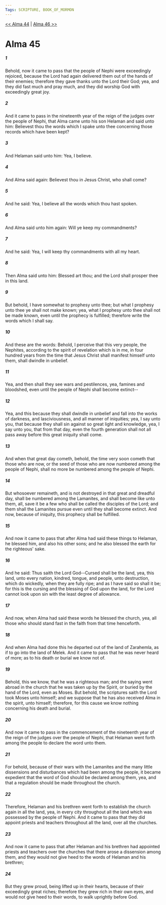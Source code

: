 ```yaml
---
Tags: SCRIPTURE, BOOK_OF_MORMON
---
```


[<< Alma 44](BOOK_OF_MORMON/09_Alma/Alma_44.md) | [Alma 46 >>](BOOK_OF_MORMON/09_Alma/Alma_46.md)

# Alma 45

##### 1

Behold, now it came to pass that the people of Nephi were exceedingly rejoiced, because the Lord had again delivered them out of the hands of their enemies; therefore they gave thanks unto the Lord their God; yea, and they did fast much and pray much, and they did worship God with exceedingly great joy.

##### 2

And it came to pass in the nineteenth year of the reign of the judges over the people of Nephi, that Alma came unto his son Helaman and said unto him: Believest thou the words which I spake unto thee concerning those records which have been kept?

##### 3

And Helaman said unto him: Yea, I believe.

##### 4

And Alma said again: Believest thou in Jesus Christ, who shall come?

##### 5

And he said: Yea, I believe all the words which thou hast spoken.

##### 6

And Alma said unto him again: Will ye keep my commandments?

##### 7

And he said: Yea, I will keep thy commandments with all my heart.

##### 8

Then Alma said unto him: Blessed art thou; and the Lord shall prosper thee in this land.

##### 9

But behold, I have somewhat to prophesy unto thee; but what I prophesy unto thee ye shall not make known; yea, what I prophesy unto thee shall not be made known, even until the prophecy is fulfilled; therefore write the words which I shall say.

##### 10

And these are the words: Behold, I perceive that this very people, the Nephites, according to the spirit of revelation which is in me, in four hundred years from the time that Jesus Christ shall manifest himself unto them, shall dwindle in unbelief.

##### 11

Yea, and then shall they see wars and pestilences, yea, famines and bloodshed, even until the people of Nephi shall become extinct--

##### 12

Yea, and this because they shall dwindle in unbelief and fall into the works of darkness, and lasciviousness, and all manner of iniquities; yea, I say unto you, that because they shall sin against so great light and knowledge, yea, I say unto you, that from that day, even the fourth generation shall not all pass away before this great iniquity shall come.

##### 13

And when that great day cometh, behold, the time very soon cometh that those who are now, or the seed of those who are now numbered among the people of Nephi, shall no more be numbered among the people of Nephi.

##### 14

But whosoever remaineth, and is not destroyed in that great and dreadful day, shall be numbered among the Lamanites, and shall become like unto them, all, save it be a few who shall be called the disciples of the Lord; and them shall the Lamanites pursue even until they shall become extinct. And now, because of iniquity, this prophecy shall be fulfilled.

##### 15

And now it came to pass that after Alma had said these things to Helaman, he blessed him, and also his other sons; and he also blessed the earth for the righteous' sake.

##### 16

And he said: Thus saith the Lord God--Cursed shall be the land, yea, this land, unto every nation, kindred, tongue, and people, unto destruction, which do wickedly, when they are fully ripe; and as I have said so shall it be; for this is the cursing and the blessing of God upon the land, for the Lord cannot look upon sin with the least degree of allowance.

##### 17

And now, when Alma had said these words he blessed the church, yea, all those who should stand fast in the faith from that time henceforth.

##### 18

And when Alma had done this he departed out of the land of Zarahemla, as if to go into the land of Melek. And it came to pass that he was never heard of more; as to his death or burial we know not of.

##### 19

Behold, this we know, that he was a righteous man; and the saying went abroad in the church that he was taken up by the Spirit, or buried by the hand of the Lord, even as Moses. But behold, the scriptures saith the Lord took Moses unto himself; and we suppose that he has also received Alma in the spirit, unto himself; therefore, for this cause we know nothing concerning his death and burial.

##### 20

And now it came to pass in the commencement of the nineteenth year of the reign of the judges over the people of Nephi, that Helaman went forth among the people to declare the word unto them.

##### 21

For behold, because of their wars with the Lamanites and the many little dissensions and disturbances which had been among the people, it became expedient that the word of God should be declared among them, yea, and that a regulation should be made throughout the church.

##### 22

Therefore, Helaman and his brethren went forth to establish the church again in all the land, yea, in every city throughout all the land which was possessed by the people of Nephi. And it came to pass that they did appoint priests and teachers throughout all the land, over all the churches.

##### 23

And now it came to pass that after Helaman and his brethren had appointed priests and teachers over the churches that there arose a dissension among them, and they would not give heed to the words of Helaman and his brethren;

##### 24

But they grew proud, being lifted up in their hearts, because of their exceedingly great riches; therefore they grew rich in their own eyes, and would not give heed to their words, to walk uprightly before God.
